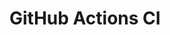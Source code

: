 # GitHub Actions CI























































































































































































































































































































































































































































































































































































































































































































































































































































































































































































































































































































































































































































































































































































































































































































































































































































































































































